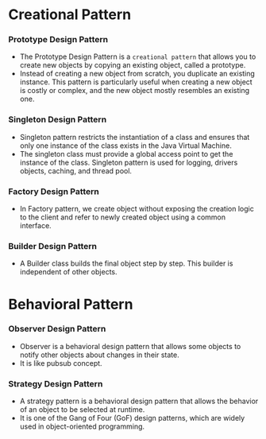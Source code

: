 


# Creational Pattern

### Prototype Design Pattern
- The Prototype Design Pattern is a `creational pattern` that allows you to create new objects by copying an existing object, called a prototype. 
- Instead of creating a new object from scratch, you duplicate an existing instance. This pattern is particularly useful when creating a new object is costly or complex, and the new object mostly resembles an existing one.

### Singleton Design Pattern
- Singleton pattern restricts the instantiation of a class and ensures that only one instance of the class exists in the Java Virtual Machine. 
- The singleton class must provide a global access point to get the instance of the class. Singleton pattern is used for logging, drivers objects, caching, and thread pool.

### Factory Design Pattern
- In Factory pattern, we create object without exposing the creation logic to the client and refer to newly created object using a common interface.

### Builder Design Pattern
- A Builder class builds the final object step by step. This builder is independent of other objects.



# Behavioral Pattern

### Observer Design Pattern
- Observer is a behavioral design pattern that allows some objects to notify other objects about changes in their state.
- It is like pubsub concept.

### Strategy Design Pattern
* A strategy pattern is a behavioral design pattern that allows the behavior of an object to be selected at runtime.
* It is one of the Gang of Four (GoF) design patterns, which are widely used in object-oriented programming.

